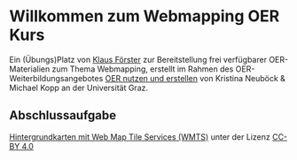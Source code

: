 # Willkommen zum Webmapping OER Kurs

Ein (Übungs)Platz von [Klaus Förster](mailto:klaus.foerster@uibk.ac.at) zur Bereitstellung frei verfügbarer OER-Materialien zum Thema Webmapping, erstellt im Rahmen des OER-Weiterbildungsangebotes [OER nutzen und erstellen](https://imoox.at/course/oermooc) von Kristina Neuböck & Michael Kopp an der Universität Graz.

## Abschlussaufgabe

[Hintergrundkarten mit Web Map Tile Services (WMTS)](https://github.com/webmapping-oer/wmts) unter der Lizenz [CC-BY 4.0](https://creativecommons.org/licenses/by/4.0/deed.de)
